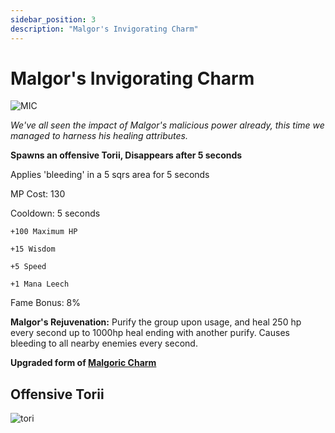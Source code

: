 ```yaml
---
sidebar_position: 3
description: "Malgor's Invigorating Charm"
---
```


# Malgor's Invigorating Charm

![MIC](https://cdn.discordapp.com/attachments/962723437464395846/1004995285153488896/malgor.png)

<i>We've all seen the impact of Malgor's malicious power already, this time we managed to harness his healing attributes.</i>


**Spawns an offensive Torii, Disappears after 5 seconds**

Applies 'bleeding' in a 5 sqrs area for 5 seconds

MP Cost: 130

Cooldown: 5 seconds

    +100 Maximum HP
    
    +15 Wisdom
    
    +5 Speed

    +1 Mana Leech

Fame Bonus: 8%


**Malgor's Rejuvenation:**  Purify the group upon usage, and heal 250 hp every second up to 1000hp heal ending with another purify. Causes bleeding to all nearby enemies every second.


**Upgraded form of [Malgoric Charm](https://wiki.valorserver.com/docs/items/abilities/charms/ut/malgoric_charm)**

## Offensive Torii

![tori](https://cdn.discordapp.com/attachments/1160376179996496013/1195487459203616838/charm4.gif?ex=65b42b75&is=65a1b675&hm=899a22d80e86c3783522ecab29b672ca5b39801503d2d07819e391e6597cfe33&)
